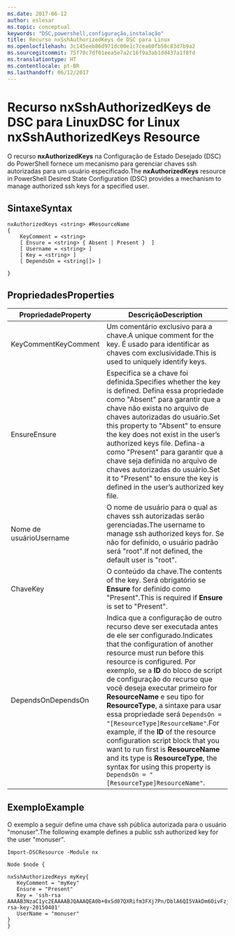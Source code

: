 ```yaml
---
ms.date: 2017-06-12
author: eslesar
ms.topic: conceptual
keywords: "DSC,powershell,configuração,instalação"
title: Recurso nxSshAuthorizedKeys de DSC para Linux
ms.openlocfilehash: 3c145eeb86d971dc00e1c7cea60fb50c83d7b9a2
ms.sourcegitcommit: 75f70c7df01eea5e7a2c16f9a3ab1dd437a1f8fd
ms.translationtype: HT
ms.contentlocale: pt-BR
ms.lasthandoff: 06/12/2017
---
```

# <a name="dsc-for-linux-nxsshauthorizedkeys-resource"></a><span data-ttu-id="1c2cc-103">Recurso nxSshAuthorizedKeys de DSC para Linux</span><span class="sxs-lookup"><span data-stu-id="1c2cc-103">DSC for Linux nxSshAuthorizedKeys Resource</span></span>

<span data-ttu-id="1c2cc-104">O recurso **nxAuthorizedKeys** na Configuração de Estado Desejado (DSC) do PowerShell fornece um mecanismo para gerenciar chaves ssh autorizadas para um usuário especificado.</span><span class="sxs-lookup"><span data-stu-id="1c2cc-104">The **nxAuthorizedKeys** resource in PowerShell Desired State Configuration (DSC) provides a mechanism to manage authorized ssh keys for a specified user.</span></span>

## <a name="syntax"></a><span data-ttu-id="1c2cc-105">Sintaxe</span><span class="sxs-lookup"><span data-stu-id="1c2cc-105">Syntax</span></span>

```
nxAuthorizedKeys <string> #ResourceName
{
    KeyComment = <string>
    [ Ensure = <string> { Absent | Present }  ]
    [ Username = <string> ]
    [ Key = <string> ]
    [ DependsOn = <string[]> ]

}
```

## <a name="properties"></a><span data-ttu-id="1c2cc-106">Propriedades</span><span class="sxs-lookup"><span data-stu-id="1c2cc-106">Properties</span></span>

|  <span data-ttu-id="1c2cc-107">Propriedade</span><span class="sxs-lookup"><span data-stu-id="1c2cc-107">Property</span></span> |  <span data-ttu-id="1c2cc-108">Descrição</span><span class="sxs-lookup"><span data-stu-id="1c2cc-108">Description</span></span> | 
|---|---|
| <span data-ttu-id="1c2cc-109">KeyComment</span><span class="sxs-lookup"><span data-stu-id="1c2cc-109">KeyComment</span></span>| <span data-ttu-id="1c2cc-110">Um comentário exclusivo para a chave.</span><span class="sxs-lookup"><span data-stu-id="1c2cc-110">A unique comment for the key.</span></span> <span data-ttu-id="1c2cc-111">É usado para identificar as chaves com exclusividade.</span><span class="sxs-lookup"><span data-stu-id="1c2cc-111">This is used to uniquely identify keys.</span></span>| 
| <span data-ttu-id="1c2cc-112">Ensure</span><span class="sxs-lookup"><span data-stu-id="1c2cc-112">Ensure</span></span>| <span data-ttu-id="1c2cc-113">Especifica se a chave foi definida.</span><span class="sxs-lookup"><span data-stu-id="1c2cc-113">Specifies whether the key is defined.</span></span> <span data-ttu-id="1c2cc-114">Defina essa propriedade como "Absent" para garantir que a chave não exista no arquivo de chaves autorizadas do usuário.</span><span class="sxs-lookup"><span data-stu-id="1c2cc-114">Set this property to "Absent" to ensure the key does not exist in the user’s authorized keys file.</span></span> <span data-ttu-id="1c2cc-115">Defina-a como "Present" para garantir que a chave seja definida no arquivo de chaves autorizadas do usuário.</span><span class="sxs-lookup"><span data-stu-id="1c2cc-115">Set it to "Present" to ensure the key is defined in the user’s authorized key file.</span></span>| 
| <span data-ttu-id="1c2cc-116">Nome de usuário</span><span class="sxs-lookup"><span data-stu-id="1c2cc-116">Username</span></span>| <span data-ttu-id="1c2cc-117">O nome de usuário para o qual as chaves ssh autorizadas serão gerenciadas.</span><span class="sxs-lookup"><span data-stu-id="1c2cc-117">The username to manage ssh authorized keys for.</span></span> <span data-ttu-id="1c2cc-118">Se não for definido, o usuário padrão será "root".</span><span class="sxs-lookup"><span data-stu-id="1c2cc-118">If not defined, the default user is "root".</span></span>| 
| <span data-ttu-id="1c2cc-119">Chave</span><span class="sxs-lookup"><span data-stu-id="1c2cc-119">Key</span></span>| <span data-ttu-id="1c2cc-120">O conteúdo da chave.</span><span class="sxs-lookup"><span data-stu-id="1c2cc-120">The contents of the key.</span></span> <span data-ttu-id="1c2cc-121">Será obrigatório se **Ensure** for definido como "Present".</span><span class="sxs-lookup"><span data-stu-id="1c2cc-121">This is required if **Ensure** is set to "Present".</span></span>| 
| <span data-ttu-id="1c2cc-122">DependsOn</span><span class="sxs-lookup"><span data-stu-id="1c2cc-122">DependsOn</span></span> | <span data-ttu-id="1c2cc-123">Indica que a configuração de outro recurso deve ser executada antes de ele ser configurado.</span><span class="sxs-lookup"><span data-stu-id="1c2cc-123">Indicates that the configuration of another resource must run before this resource is configured.</span></span> <span data-ttu-id="1c2cc-124">Por exemplo, se a **ID** do bloco de script de configuração do recurso que você deseja executar primeiro for **ResourceName** e seu tipo for **ResourceType**, a sintaxe para usar essa propriedade será `DependsOn = "[ResourceType]ResourceName"`.</span><span class="sxs-lookup"><span data-stu-id="1c2cc-124">For example, if the **ID** of the resource configuration script block that you want to run first is **ResourceName** and its type is **ResourceType**, the syntax for using this property is `DependsOn = "[ResourceType]ResourceName"`.</span></span>| 

## <a name="example"></a><span data-ttu-id="1c2cc-125">Exemplo</span><span class="sxs-lookup"><span data-stu-id="1c2cc-125">Example</span></span>

<span data-ttu-id="1c2cc-126">O exemplo a seguir define uma chave ssh pública autorizada para o usuário "monuser".</span><span class="sxs-lookup"><span data-stu-id="1c2cc-126">The following example defines a public ssh authorized key for the user "monuser".</span></span>

```
Import-DSCResource -Module nx 

Node $node {

nxSshAuthorizedKeys myKey{
   KeyComment = "myKey"
   Ensure = "Present"
   Key = 'ssh-rsa AAAAB3NzaC1yc2EAAAABJQAAAQEA0b+0xSd07QXRifm3FXj7Pn/DblA6QI5VAkDm6OivFzj3U6qGD1VJ6AAxWPCyMl/qhtpRtxZJDu/TxD8AyZNgc8aN2CljN1hOMbBRvH2q5QPf/nCnnJRaGsrxIqZjyZdYo9ZEEzjZUuMDM5HI1LA9B99k/K6PK2Bc1NLivpu7nbtVG2tLOQs+GefsnHuetsRMwo/+c3LtwYm9M0XfkGjYVCLO4CoFuSQpvX6AB3TedUy6NZ0iuxC0kRGg1rIQTwSRcw+McLhslF0drs33fw6tYdzlLBnnzimShMuiDWiT37WqCRovRGYrGCaEFGTG2e0CN8Co8nryXkyWc6NSDNpMzw== rsa-key-20150401'
   UserName = "monuser"
} 
}
```

